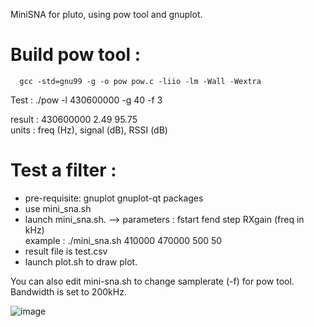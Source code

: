 MiniSNA for pluto, using pow tool and gnuplot.



Build pow tool : 
================

      gcc -std=gnu99 -g -o pow pow.c -liio -lm -Wall -Wextra
      
   Test : 
      ./pow -l 430600000 -g 40 -f 3   
 
 result : 430600000 2.49 95.75   
 units  : freq (Hz), signal (dB), RSSI (dB)   
            
 
Test a filter :
===============

 - pre-requisite: gnuplot gnuplot-qt packages  
 - use mini_sna.sh  
 - launch mini_sna.sh. --> parameters : fstart fend step RXgain (freq in kHz)  
                           example : ./mini_sna.sh 410000 470000 500 50  
 - result file is test.csv  
 - launch plot.sh to draw plot.  
   
   
You can also edit mini-sna.sh to change samplerate (-f) for pow tool.  
Bandwidth is set to 200kHz.  


![image](https://user-images.githubusercontent.com/26578895/57102867-b1c15b00-6d24-11e9-85f3-18c58e0aae65.png)
